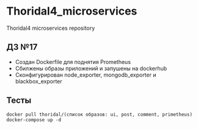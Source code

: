 # Thoridal4_microservices
Thoridal4 microservices repository

## ДЗ №17

- Создан Dockerfile для поднятия Prometheus
- Сбилжены образы приложений и запушены на dockerhub
- Сконфигурирован node_exporter, mongodb_exporter и blackbox_exporter

## Тесты

```
docker pull thoridal/(список образов: ui, post, comment, primetheus)
docker-compose up -d
```
